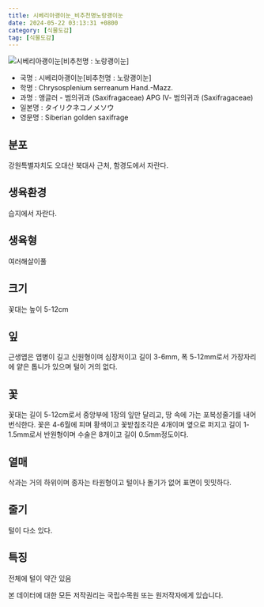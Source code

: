 ```yaml
---
title: 시베리아괭이눈_비추천명노랑괭이눈
date: 2024-05-22 03:13:31 +0800
category: [식물도감]
tag: [식물도감]
---
```




![시베리아괭이눈[비추천명 : 노랑괭이눈]](/fileUpload/plants/basic/Saxifragaceae/Chrysosplenium/6858/1_th2.JPG)
- 국명 : 시베리아괭이눈[비추천명 : 노랑괭이눈]
- 학명 : Chrysosplenium serreanum Hand.-Mazz.
- 과명 : 앵글러 - 범의귀과 (Saxifragaceae) APG Ⅳ- 범의귀과 (Saxifragaceae)
- 일본명 : タイリクネコノメソウ
- 영문명 : Siberian golden saxifrage


## 분포
강원특별자치도 오대산 북대사 근처, 함경도에서 자란다.
## 생육환경
습지에서 자란다.
## 생육형
여러해살이풀 
## 크기
꽃대는 높이 5-12cm
## 잎
근생엽은 엽병이 길고 신원형이며 심장저이고 길이 3-6mm, 폭 5-12mm로서 가장자리에 얕은 톱니가 있으며 털이 거의 없다.
## 꽃
꽃대는 길이 5-12cm로서 중앙부에 1장의 잎만 달리고, 땅 속에 가는 포복성줄기를 내어 번식한다. 꽃은 4-6월에 피며 황색이고 꽃받침조각은 4개이며 옆으로 퍼지고 길이 1-1.5mm로서 반원형이며 수술은 8개이고 길이 0.5mm정도이다.
## 열매
삭과는 거의 하위이며 종자는 타원형이고 털이나 돌기가 없어 표면이 밋밋하다.
## 줄기
털이 다소 있다.
## 특징
전체에 털이 약간 있음






본 데이터에 대한 모든 저작권리는 국립수목원 또는 원저작자에게 있습니다.
